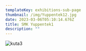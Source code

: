 ```yaml
---
templateKey: exhibitions-sub-page
thumbnail: /img/Yuppentek12.jpg
date: 2023-03-06T05:10:14.676Z
title: SMK Yuppentek1
description: ""
---
```

![kuta3](/img/Yuppentek11.jpg)

<!--[kuta1](/img/pentek13.jpg)-->


